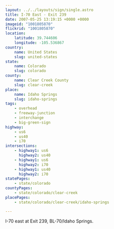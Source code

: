 ```yaml
---
layout: ../../layouts/sign/single.astro
title: I-70 East - Exit 239
date: 2007-05-25 13:19:15 +0000 +0000
imageid: "1001805870"
flickrid: "1001805870"
location:
    latitude: 39.744606
    longitude: -105.536867
country:
    name: United States
    slug: united-states
state:
    name: Colorado
    slug: colorado
county:
    name: Clear Creek County
    slug: clear-creek
place:
    name: Idaho Springs
    slug: idaho-springs
tags:
    - overhead
    - freeway-junction
    - interchange
    - big-green-sign
highway:
    - us6
    - us40
    - i70
intersections:
    - highway1: us6
      highway2: us40
    - highway1: us6
      highway2: i70
    - highway1: us40
      highway2: i70
statePages:
    - state/colorado
countyPages:
    - state/colorado/clear-creek
placePages:
    - state/colorado/clear-creek/idaho-springs

---
```

I-70 east at Exit 239, BL-70/Idaho Springs.